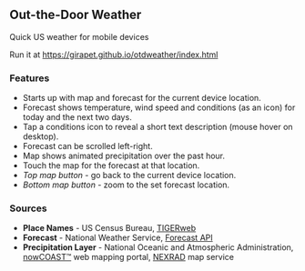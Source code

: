 ## Out-the-Door Weather
Quick US weather for mobile devices

Run it at https://girapet.github.io/otdweather/index.html

### Features
* Starts up with map and forecast for the current device location.
* Forecast shows temperature, wind speed and conditions (as an icon) for today and the next two days.
* Tap a conditions icon to reveal a short text description (mouse hover on desktop).
* Forecast can be scrolled left-right.
* Map shows animated precipitation over the past hour.
* Touch the map for the forecast at that location.
* _Top map button_ - go back to the current device location.
* _Bottom map button_ - zoom to the set forecast location.

### Sources
* __Place Names__ - US Census Bureau, [TIGERweb](https://tigerweb.geo.census.gov/tigerwebmain/TIGERweb_restmapservice.html)
* __Forecast__ - National Weather Service, [Forecast API](https://forecast-v3.weather.gov/documentation)
* __Precipitation Layer__ - National Oceanic and Atmospheric Administration, [nowCOAST™](https://nowcoast.noaa.gov/) web mapping portal, [NEXRAD](https://nowcoast.noaa.gov/arcgis/rest/services/nowcoast/radar_meteo_imagery_nexrad_time/MapServer) map service
